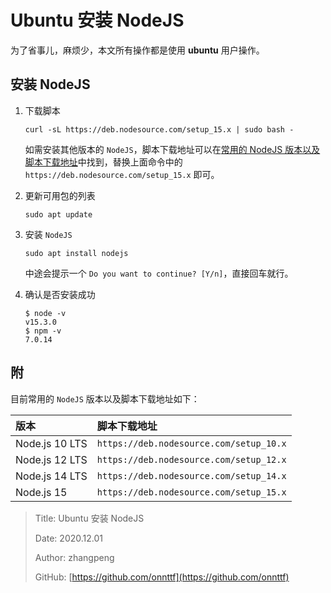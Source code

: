 # Ubuntu 安装 NodeJS

为了省事儿，麻烦少，本文所有操作都是使用 **ubuntu** 用户操作。

## 安装 NodeJS

1. 下载脚本

   ```text
   curl -sL https://deb.nodesource.com/setup_15.x | sudo bash -
   ```

   如需安装其他版本的 `NodeJS`，脚本下载地址可以在[常用的 NodeJS 版本以及脚本下载地址](install-nodejs.md#附录)中找到，替换上面命令中的 `https://deb.nodesource.com/setup_15.x` 即可。

2. 更新可用包的列表

   ```text
   sudo apt update
   ```

3. 安装 `NodeJS`

   ```text
   sudo apt install nodejs
   ```

   中途会提示一个 `Do you want to continue? [Y/n]`，直接回车就行。

4. 确认是否安装成功

   ```text
   $ node -v
   v15.3.0
   $ npm -v
   7.0.14
   ```

## 附

目前常用的 `NodeJS` 版本以及脚本下载地址如下：

| 版本           | 脚本下载地址                            |
| :------------- | :-------------------------------------- |
| Node.js 10 LTS | `https://deb.nodesource.com/setup_10.x` |
| Node.js 12 LTS | `https://deb.nodesource.com/setup_12.x` |
| Node.js 14 LTS | `https://deb.nodesource.com/setup_14.x` |
| Node.js 15     | `https://deb.nodesource.com/setup_15.x` |

> Title: Ubuntu 安装 NodeJS
>
> Date: 2020.12.01
>
> Author: zhangpeng
>
> GitHub: [https://github.com/onnttf](https://github.com/onnttf)
